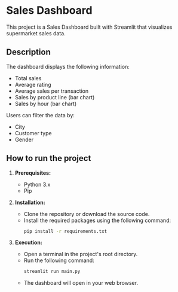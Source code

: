 # Sales Dashboard

This project is a Sales Dashboard built with Streamlit that visualizes supermarket sales data.

## Description

The dashboard displays the following information:
- Total sales
- Average rating
- Average sales per transaction
- Sales by product line (bar chart)
- Sales by hour (bar chart)

Users can filter the data by:
- City
- Customer type
- Gender

## How to run the project

1. **Prerequisites:**
   - Python 3.x
   - Pip

2. **Installation:**
   - Clone the repository or download the source code.
   - Install the required packages using the following command:
     ```bash
     pip install -r requirements.txt
     ```

3. **Execution:**
   - Open a terminal in the project's root directory.
   - Run the following command:
     ```bash
     streamlit run main.py
     ```
   - The dashboard will open in your web browser.

